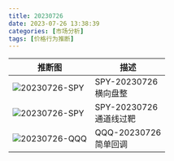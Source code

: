 ```yaml
---
title: 20230726
date: 2023-07-26 13:38:39
categories: [市场分析]
tags: [价格行为推断]
---
```



|推断图|描述|
|-|-|
|![20230726-SPY](static/img/SPY-P-20230726-1.png)|SPY-20230726<br/>横向盘整|
|![20230726-SPY](static/img/SPY-P-20230726-2.png)|SPY-20230726<br/>通道线过靶|
|![20230726-QQQ](static/img/QQQ-P-20230726-1.png)|QQQ-20230726<br/>简单回调|

